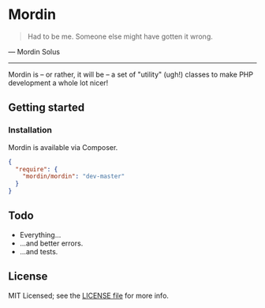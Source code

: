 # Mordin

> Had to be me. Someone else might have gotten it wrong.

&mdash; Mordin Solus

---

Mordin is &ndash; or rather, it will be &ndash; a set of "utility" (ugh!) classes to make PHP development a whole lot nicer!

## Getting started

### Installation

Mordin is available via Composer.

```json
{
  "require": {
    "mordin/mordin": "dev-master"
  }
}
```

## Todo

- Everything...
- ...and better errors.
- ...and tests.

## License

MIT Licensed; see the [LICENSE file](LICENSE) for more info.